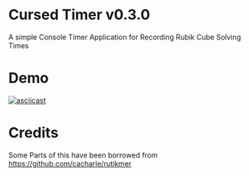 # Cursed Timer v0.3.0

A simple Console Timer Application for Recording Rubik Cube Solving Times

# Demo

[![asciicast](https://asciinema.org/a/3iOMHmr1ZbexqnjUBOPuJC7oN.svg)](https://asciinema.org/a/3iOMHmr1ZbexqnjUBOPuJC7oN)

# Credits

Some Parts of this have been borrowed from https://github.com/cacharle/rutikmer
